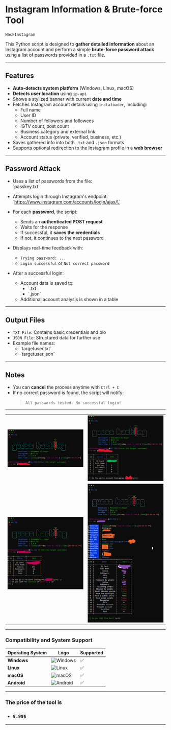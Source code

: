 # Instagram Information & Brute-force Tool
```
HackInstagram
```
This Python script is designed to **gather detailed information** about an Instagram account and perform a simple **brute-force password attack** using a list of passwords provided in a `.txt` file.

---

## Features

- **Auto-detects system platform** (Windows, Linux, macOS)
- **Detects user location** using `ip-api`
- Shows a stylized banner with current **date and time**
- Fetches Instagram account details using `instaloader`, including:
  - Full name
  - User ID
  - Number of followers and followees
  - IGTV count, post count
  - Business category and external link
  - Account status (private, verified, business, etc.)
- Saves gathered info into both `.txt` and `.json` formats
- Supports optional redirection to the Instagram profile in a **web browser**

---

## Password Attack

- Uses a list of passwords from the file:  
  \`passkey.txt\`

- Attempts login through Instagram's endpoint:
  \`https://www.instagram.com/accounts/login/ajax/\`

- For each **password**, the script:
  - Sends an **authenticated POST request**
  - Waits for the response
  - If successful, it **saves the credentials**
  - If not, it continues to the next password

- Displays real-time feedback with:
  - `Trying password: ...`
  - `Login successful` or `Not correct password`

- After a successful login:
  - Account data is saved to:
    - \`<username>.txt\`
    - \`<username>.json\`
  - Additional account analysis is shown in a table

---

## Output Files

- `TXT File`: Contains basic credentials and bio  
- `JSON File`: Structured data for further use  
- Example file names:  
  - \`targetuser.txt\`  
  - \`targetuser.json\`

---

## Notes

- You can **cancel** the process anytime with `Ctrl + C`
- If no correct password is found, the script will notify:
  > `All passwords tested. No successful login!`

---

<div align="center">
<table>
  <tr>
    <td align="center">
      <a href="1.png" target="_blank">
        <img src="1.png" alt="" width="250"/>
      </a><br><sub></sub>
    </td>
    <td align="center">
      <a href="2.png" target="_blank">
        <img src="2.png" alt="" width="250"/>
      </a><br><sub></sub>
    </td>
  </tr>
  <tr>
    <td align="center">
      <a href="3.png" target="_blank">
        <img src="3.png" alt="" width="250"/>
      </a><br><sub></sub>
    </td>
    <td align="center">
      <a href="4.png" target="_blank">
        <img src="4.png" alt="" width="250"/>
      </a><br><sub></sub>
    </td>
  </tr>
</table>
</div>

---
### Compatibility and System Support

| Operating System | Logo | Supported |
|------------------|------|-----------|
| **Windows**      | ![Windows](https://custom-icon-badges.demolab.com/badge/Windows-0078D6?logo=windows11&logoColor=white) | ✅ |
| **Linux**        | ![Linux](https://img.shields.io/badge/Linux-FCC624?logo=linux&logoColor=black) | ✅ |
| **macOS**        | ![macOS](https://img.shields.io/badge/macOS-000000?logo=apple&logoColor=F0F0F0) | ✅ |
| **Android**      | ![Android](https://img.shields.io/badge/Android-3DDC84?logo=android&logoColor=white) | ✅ |

---

### **The price of the tool is**
- ### **`9.99$`**

---
